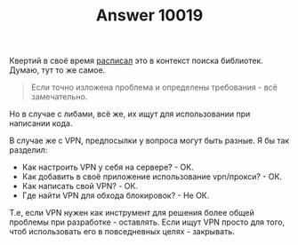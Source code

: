 ﻿---
title: "Answer 10019"
se.owner.user_id: 15479
se.owner.display_name: "Suvitruf says Reinstate Monica"
se.owner.link: "https://ru.meta.stackoverflow.com/users/15479/suvitruf-says-reinstate-monica"
se.answer_id: 10019
se.question_id: 10018
se.post_type: answer
se.score: 6
se.is_accepted: False
---
<p>Квертий в своё время <a href="https://ru.meta.stackoverflow.com/a/2619/15479">расписал</a> это в контекст поиска библиотек. Думаю, тут то же самое.</p>

<blockquote>
  <p>Если точно изложена проблема и определены требования - всё замечательно.</p>
</blockquote>

<p>Но в случае с либами, всё же, их ищут для использовании при написании кода.</p>

<p>В случае же с VPN, предпосылки у вопроса могут быть разные. Я бы так разделил:</p>

<ul>
<li>Как настроить VPN у себя на сервере? - ОК.</li>
<li>Как добавить в своё приложение использование vpn/прокси? - ОК.</li>
<li>Как написать свой VPN? - ОК.</li>
<li>Где найти VPN для обхода блокировок? - Не ОК.</li>
</ul>

<p>Т.е, если VPN нужен как инструмент для решения более общей проблемы при разработке - оставлять. Если ищут VPN просто для того, чтоб использовать его в повседневных целях - закрывать.</p>
